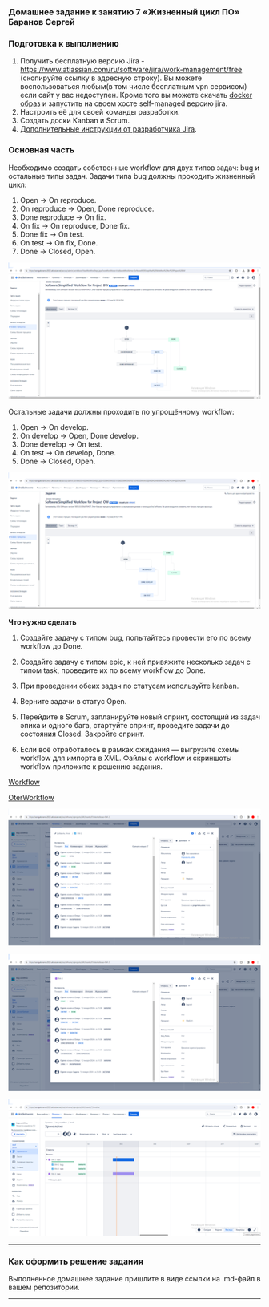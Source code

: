 ### Домашнее задание к занятию 7 «Жизненный цикл ПО» Баранов Сергей

### Подготовка к выполнению

1. Получить бесплатную версию Jira - https://www.atlassian.com/ru/software/jira/work-management/free (скопируйте ссылку в адресную строку). Вы можете воспользоваться любым(в том числе бесплатным vpn сервисом) если сайт у вас недоступен. Кроме того вы можете скачать [docker образ](https://hub.docker.com/r/atlassian/jira-software/#) и запустить на своем хосте self-managed версию jira.
2. Настроить её для своей команды разработки.
3. Создать доски Kanban и Scrum.
4. [Дополнительные инструкции от разработчика Jira](https://support.atlassian.com/jira-cloud-administration/docs/import-and-export-issue-workflows/).

### Основная часть

Необходимо создать собственные workflow для двух типов задач: bug и остальные типы задач. Задачи типа bug должны проходить жизненный цикл:

1. Open -> On reproduce.
2. On reproduce -> Open, Done reproduce.
3. Done reproduce -> On fix.
4. On fix -> On reproduce, Done fix.
5. Done fix -> On test.
6. On test -> On fix, Done.
7. Done -> Closed, Open.

![monitoring](https://github.com/12sergey12/9.1_-Software_cycle_PO/blob/main/images/9.1.png)

Остальные задачи должны проходить по упрощённому workflow:

1. Open -> On develop.
2. On develop -> Open, Done develop.
3. Done develop -> On test.
4. On test -> On develop, Done.
5. Done -> Closed, Open.

![monitoring](https://github.com/12sergey12/9.1_-Software_cycle_PO/blob/main/images/9.1-2.png)

**Что нужно сделать**

1. Создайте задачу с типом bug, попытайтесь провести его по всему workflow до Done. 

2. Создайте задачу с типом epic, к ней привяжите несколько задач с типом task, проведите их по всему workflow до Done. 

3. При проведении обеих задач по статусам используйте kanban. 

4. Верните задачи в статус Open.

5. Перейдите в Scrum, запланируйте новый спринт, состоящий из задач эпика и одного бага, стартуйте спринт, проведите задачи до состояния Closed. Закройте спринт.

6. Если всё отработалось в рамках ожидания — выгрузите схемы workflow для импорта в XML. Файлы с workflow и скриншоты workflow приложите к решению задания.

[Workflow]( https://github.com/12sergey12/9.1_-Software_cycle_PO/blob/main/images/bugWorkflow.xml)

[OterWorkflow](https://github.com/12sergey12/9.1_-Software_cycle_PO/blob/main/images/bugWorkflow.xml)

![monitoring](https://github.com/12sergey12/9.1_-Software_cycle_PO/blob/main/images/9.1-3.png)

![monitoring](https://github.com/12sergey12/9.1_-Software_cycle_PO/blob/main/images/9.1-4%20epic.png)

![monitoring](https://github.com/12sergey12/9.1_-Software_cycle_PO/blob/main/images/9.1-5.png)


---

### Как оформить решение задания

Выполненное домашнее задание пришлите в виде ссылки на .md-файл в вашем репозитории.

---
